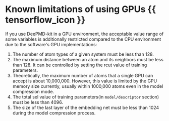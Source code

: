 # Known limitations of using GPUs {{ tensorflow_icon }}

If you use DeePMD-kit in a GPU environment, the acceptable value range of some variables is additionally restricted compared to the CPU environment due to the software's GPU implementations:
1. The number of atom types of a given system must be less than 128.
2. The maximum distance between an atom and its neighbors must be less than 128. It can be controlled by setting the rcut value of training parameters.
3. Theoretically, the maximum number of atoms that a single GPU can accept is about 10,000,000. However, this value is limited by the GPU memory size currently, usually within 1000,000 atoms even in the model compression mode.
4. The total sel value of training parameters(in `model/descriptor` section) must be less than 4096.
5. The size of the last layer of the embedding net must be less than 1024 during the model compression process.

